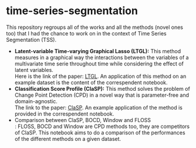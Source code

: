 # time-series-segmentation
This repository regroups all of the works and all the methods (novel ones too) that I had the chance to work on in the context of Time Series Segmentation (TSS).<br>
<ul>
<li><b>Latent-variable Time-varying Graphical Lasso (LTGL):</b> This method measures in a graphical way the interactions between the variables of a multivariate time serie throughout time while considering the effect of latent variables.<br></b>Here is the link of the paper: <a href="https://arxiv.org/pdf/1802.03987.pdf">LTGL</a>. An application of this method on an example dataset is the content of the correspendent notebook.</li>
<li><b>Classification Score Profile (ClaSP):</b> This method solves the problem of Change Point Detection (CPD) in a novel way that is parameter-free and domain-agnostic.<br>The link to the paper: <a href="https://arxiv.org/pdf/2207.13987.pdf">ClaSP</a>. An example application of the method is provided in the correspendent notebook.</li>
<li>Comparison between ClaSP, BOCD, Window and FLOSS</li>: FLOSS, BOCD and Window are CPD methods too, they are competitors of ClaSP. This notebook aims to do a comparison of the performances of the different methods on a given dataset.
</ul>
